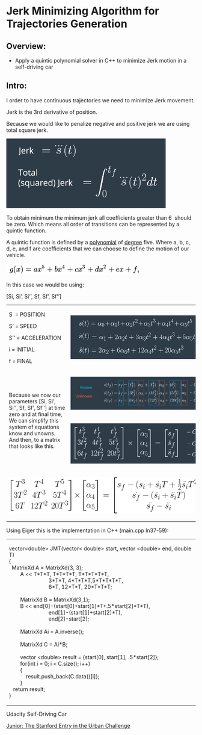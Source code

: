 <html><head><meta content="text/html; charset=UTF-8" http-equiv="content-type">
</head><body class="c26"><h1 class="c30" id="h.p1oh57ghykfu"><span class="c31">Jerk Minimizing Algorithm for Trajectories Generation</span></h1><p class="c6 c13"><span class="c1"></span></p><h2 class="c27" id="h.ea1qusovzbl1"><span class="c10">Overview:</span></h2><ul class="c33 lst-kix_vocg9dsh5o45-0 start"><li class="c6 c22"><span>Apply a </span><span class="c3">quintic polynomial solver in C++ to</span><span class="c2">&nbsp;minimize Jerk motion in a self-driving car</span></li></ul><h2 class="c27" id="h.ur29a8y3rbxd"><span>Intro:</span></h2><p class="c6"><span class="c1">I order to have continuous trajectories we need to minimize Jerk movement. </span></p><p class="c6"><span class="c1">Jerk is the 3rd derivative of position.</span></p><p class="c6"><span class="c1">Because we would like to penalize negative and positive jerk we are using total square jerk. </span></p><p class="c6"><span style="overflow: hidden; display: inline-block; margin: 0.00px 0.00px; border: 0.00px solid #000000; transform: rotate(0.00rad) translateZ(0px); -webkit-transform: rotate(0.00rad) translateZ(0px); width: 424.00px; height: 185.00px;"><img alt="" src="images/image3.png" style="width: 424.00px; height: 185.00px; margin-left: 0.00px; margin-top: 0.00px; transform: rotate(0.00rad) translateZ(0px); -webkit-transform: rotate(0.00rad) translateZ(0px);" title=""></span></p><p class="c6 c13"><span class="c1"></span></p><p class="c6"><span>To obtain minimum the minimum jerk all coefficients greater than 6 &nbsp;should be zero. Which means all order of transitions can be represented by a </span><span class="c3">quintic function. </span></p><p class="c11"><span class="c3">A quintic function is defined by a </span><span class="c24"><a class="c12" href="https://www.google.com/url?q=https://en.wikipedia.org/wiki/Polynomial&amp;sa=D&amp;ust=1518332645299000&amp;usg=AFQjCNEtcVKa6uz7mtLG3TuBY3S0-uLlXw">polynomial</a></span><span class="c3">&nbsp;of </span><span class="c24"><a class="c12" href="https://www.google.com/url?q=https://en.wikipedia.org/wiki/Degree_of_a_polynomial&amp;sa=D&amp;ust=1518332645299000&amp;usg=AFQjCNGkvSU7lUTL7Hd1PzceYkmZ9Jdb0w">degree</a></span><span class="c3">&nbsp;five. Where </span><span class="c16">a</span><span class="c3">, </span><span class="c16">b</span><span class="c3">, </span><span class="c16">c</span><span class="c3">, </span><span class="c16">d</span><span class="c3">, </span><span class="c16">e,</span><span class="c3">&nbsp;and </span><span class="c16">f</span><span class="c3">&nbsp;are coefficients that we can choose to define the motion of our vehicle.</span></p><p class="c18"><span style="overflow: hidden; display: inline-block; margin: 0.00px 0.00px; border: 0.00px solid #000000; transform: rotate(0.00rad) translateZ(0px); -webkit-transform: rotate(0.00rad) translateZ(0px); width: 357.00px; height: 31.00px;"><img alt="" src="images/image1.png" style="width: 357.00px; height: 31.00px; margin-left: 0.00px; margin-top: 0.00px; transform: rotate(0.00rad) translateZ(0px); -webkit-transform: rotate(0.00rad) translateZ(0px);" title=""></span></p><p class="c11"><span class="c2">In this case we would be using:</span></p><p class="c11"><span class="c2">[Si, Si&rsquo;, Si&rsquo;&rsquo;, Sf, Sf&rsquo;, Sf&rsquo;&rsquo;]</span></p><a id="t.3c3d0b0f2f354ae9f90702fe670fb83ff92c02e2"></a><a id="t.0"></a><table class="c9"><tbody><tr class="c29"><td class="c7" colspan="1" rowspan="1"><p class="c5"><span class="c2">S &nbsp;= POSITION</span></p><p class="c5"><span class="c2">S&rsquo; = SPEED</span></p><p class="c5"><span class="c2">S&rsquo;&rsquo; = ACCELERATION</span></p><p class="c5 c13"><span class="c2"></span></p><p class="c5"><span class="c2">i = INITIAL</span></p><p class="c5"><span class="c2">f = FINAL</span></p></td><td class="c21" colspan="1" rowspan="1"><p class="c5"><span style="overflow: hidden; display: inline-block; margin: 0.00px 0.00px; border: 0.00px solid #000000; transform: rotate(0.00rad) translateZ(0px); -webkit-transform: rotate(0.00rad) translateZ(0px); width: 349.00px; height: 116.00px;"><img alt="" src="images/image6.png" style="width: 349.00px; height: 116.00px; margin-left: 0.00px; margin-top: 0.00px; transform: rotate(0.00rad) translateZ(0px); -webkit-transform: rotate(0.00rad) translateZ(0px);" title=""></span></p></td></tr><tr class="c14"><td class="c7" colspan="1" rowspan="2"><p class="c32 c20"><span class="c28">Because we now our parameters </span><span class="c3">[Si, Si&rsquo;, Si&rsquo;&rsquo;, Sf, Sf&rsquo;, Sf&rsquo;&rsquo;] at time zero and at final time</span><span class="c28">, We can simplify this system of equations know and unowns. And then, to a matrix that looks like this.</span></p></td><td class="c21" colspan="1" rowspan="1"><p class="c6"><span style="overflow: hidden; display: inline-block; margin: 0.00px 0.00px; border: 0.00px solid #000000; transform: rotate(0.00rad) translateZ(0px); -webkit-transform: rotate(0.00rad) translateZ(0px); width: 353.00px; height: 88.00px;"><img alt="" src="images/image2.png" style="width: 353.00px; height: 88.00px; margin-left: 0.00px; margin-top: 0.00px; transform: rotate(0.00rad) translateZ(0px); -webkit-transform: rotate(0.00rad) translateZ(0px);" title=""></span></p></td></tr><tr class="c14"><td class="c21" colspan="1" rowspan="1"><p class="c5"><span style="overflow: hidden; display: inline-block; margin: 0.00px 0.00px; border: 0.00px solid #000000; transform: rotate(0.00rad) translateZ(0px); -webkit-transform: rotate(0.00rad) translateZ(0px); width: 353.00px; height: 106.67px;"><img alt="" src="images/image5.png" style="width: 353.00px; height: 106.67px; margin-left: 0.00px; margin-top: 0.00px; transform: rotate(0.00rad) translateZ(0px); -webkit-transform: rotate(0.00rad) translateZ(0px);" title=""></span></p></td></tr><tr class="c14"><td class="c34" colspan="2" rowspan="1"><p class="c20 c32"><span style="overflow: hidden; display: inline-block; margin: 0.00px 0.00px; border: 0.00px solid #000000; transform: rotate(0.00rad) translateZ(0px); -webkit-transform: rotate(0.00rad) translateZ(0px); width: 517.00px; height: 97.33px;"><img alt="" src="images/image4.png" style="width: 517.00px; height: 97.33px; margin-left: 0.00px; margin-top: 0.00px; transform: rotate(0.00rad) translateZ(0px); -webkit-transform: rotate(0.00rad) translateZ(0px);" title=""></span></p></td></tr></tbody></table><p class="c6 c13"><span class="c1"></span></p><p class="c6"><span class="c1">Using Eiger this is the implementation in C++ (main.cpp ln37-59):</span></p><p class="c6 c13"><span class="c1"></span></p><a id="t.dca436d6a4caf58ccd130952d4567f30fb76f5a9"></a><a id="t.1"></a><table class="c9"><tbody><tr class="c29"><td class="c8" colspan="1" rowspan="1"><p class="c25"><span class="c0">vector&lt;double&gt; JMT(vector&lt; double&gt; start, vector &lt;double&gt; end, double T)<br>{<br> &nbsp; MatrixXd A = MatrixXd(</span><span class="c4">3</span><span class="c0">, </span><span class="c4">3</span><span class="c0">);<br>&nbsp;&nbsp;&nbsp;&nbsp;&nbsp;&nbsp;&nbsp;&nbsp;A &lt;&lt; T*T*T, T*T*T*T, T*T*T*T*T,<br>&nbsp;&nbsp;&nbsp;&nbsp;&nbsp;&nbsp;&nbsp;&nbsp;&nbsp;&nbsp;&nbsp;&nbsp;&nbsp;&nbsp;&nbsp;&nbsp;&nbsp;&nbsp;&nbsp;&nbsp;&nbsp;&nbsp;&nbsp;&nbsp; &nbsp; &nbsp;</span><span class="c4">3</span><span class="c0">*T*T, </span><span class="c4">4</span><span class="c0">*T*T*T,</span><span class="c4">5</span><span class="c0">*T*T*T*T,<br>&nbsp;&nbsp;&nbsp;&nbsp;&nbsp;&nbsp;&nbsp;&nbsp;&nbsp;&nbsp;&nbsp;&nbsp;&nbsp;&nbsp;&nbsp;&nbsp;&nbsp;&nbsp;&nbsp;&nbsp;&nbsp;&nbsp;&nbsp;&nbsp; &nbsp; &nbsp;</span><span class="c4">6</span><span class="c0">*T, </span><span class="c4">12</span><span class="c0">*T*T, </span><span class="c4">20</span><span class="c0">*T*T*T;<br>&nbsp;&nbsp;&nbsp;&nbsp;&nbsp;&nbsp;&nbsp;&nbsp;&nbsp;&nbsp;&nbsp;&nbsp;&nbsp;&nbsp;&nbsp;&nbsp;<br>&nbsp;&nbsp;&nbsp;&nbsp;&nbsp;&nbsp;&nbsp;&nbsp;MatrixXd B = MatrixXd(</span><span class="c4">3</span><span class="c0">,</span><span class="c4">1</span><span class="c0">);&nbsp;&nbsp;&nbsp;&nbsp;&nbsp;&nbsp;&nbsp;&nbsp; &nbsp; &nbsp;<br>&nbsp;&nbsp;&nbsp;&nbsp;&nbsp;&nbsp;&nbsp;&nbsp;B &lt;&lt; end[</span><span class="c4">0</span><span class="c0">]-(start[</span><span class="c4">0</span><span class="c0">]+start[</span><span class="c4">1</span><span class="c0">]*T+</span><span class="c4">.5</span><span class="c0">*start[</span><span class="c4">2</span><span class="c0">]*T*T),<br>&nbsp;&nbsp;&nbsp;&nbsp;&nbsp;&nbsp;&nbsp;&nbsp;&nbsp;&nbsp;&nbsp;&nbsp;&nbsp;&nbsp;&nbsp;&nbsp;&nbsp;&nbsp;&nbsp;&nbsp;&nbsp;&nbsp;&nbsp;&nbsp; &nbsp; &nbsp;end[</span><span class="c4">1</span><span class="c0">]-(start[</span><span class="c4">1</span><span class="c0">]+start[</span><span class="c4">2</span><span class="c0">]*T),<br>&nbsp;&nbsp;&nbsp;&nbsp;&nbsp;&nbsp;&nbsp;&nbsp;&nbsp;&nbsp;&nbsp;&nbsp;&nbsp;&nbsp;&nbsp;&nbsp;&nbsp;&nbsp;&nbsp;&nbsp;&nbsp;&nbsp;&nbsp;&nbsp; &nbsp; &nbsp;end[</span><span class="c4">2</span><span class="c0">]-start[</span><span class="c4">2</span><span class="c0">];<br>&nbsp;&nbsp;&nbsp;&nbsp;&nbsp;&nbsp;&nbsp;&nbsp;&nbsp;&nbsp;&nbsp;&nbsp;&nbsp;&nbsp;&nbsp;&nbsp;&nbsp;&nbsp;&nbsp;&nbsp;&nbsp;&nbsp;&nbsp;&nbsp; &nbsp; &nbsp;<br>&nbsp;&nbsp;&nbsp;&nbsp;&nbsp;&nbsp;&nbsp;&nbsp;MatrixXd Ai = A.inverse();<br>&nbsp;&nbsp;&nbsp;&nbsp;&nbsp;&nbsp;&nbsp;&nbsp;<br>&nbsp;&nbsp;&nbsp;&nbsp;&nbsp;&nbsp;&nbsp;&nbsp;MatrixXd C = Ai*B;<br>&nbsp;&nbsp;&nbsp;&nbsp;&nbsp;&nbsp;&nbsp;&nbsp;<br>&nbsp;&nbsp;&nbsp;&nbsp;&nbsp;&nbsp;&nbsp;&nbsp;vector &lt;double&gt; result = {start[</span><span class="c4">0</span><span class="c0">], start[</span><span class="c4">1</span><span class="c0">], </span><span class="c4">.5</span><span class="c0">*start[</span><span class="c4">2</span><span class="c0">]};<br>&nbsp;&nbsp;&nbsp;&nbsp;&nbsp;&nbsp;&nbsp;&nbsp;</span><span class="c15">for</span><span class="c0">(int i = </span><span class="c4">0</span><span class="c0">; i &lt; C.size(); i++)<br>&nbsp;&nbsp;&nbsp;&nbsp;&nbsp;&nbsp;&nbsp;&nbsp;{<br>&nbsp;&nbsp;&nbsp;&nbsp;&nbsp;&nbsp;&nbsp;&nbsp; &nbsp; &nbsp;result.push_back(C.data()[i]);<br>&nbsp;&nbsp;&nbsp;&nbsp;&nbsp;&nbsp;&nbsp;&nbsp;}<br> &nbsp; &nbsp;</span><span class="c15">return</span><span class="c0">&nbsp;result;<br>}</span></p></td></tr></tbody></table><p class="c6 c13"><span class="c1"></span></p><p class="c6 c13"><span class="c1"></span></p><p class="c6"><span class="c1">Udacity Self-Driving Car </span></p><p class="c6"><span class="c23"><a class="c12" href="https://www.google.com/url?q=https://d17h27t6h515a5.cloudfront.net/topher/2017/July/595fe838_junior-the-stanford-entry-in-the-urban-challenge/junior-the-stanford-entry-in-the-urban-challenge.pdf&amp;sa=D&amp;ust=1518332645312000&amp;usg=AFQjCNHO6u5JH_7cGiDGjn7-l_GsAc_bIw">Junior: The Stanford Entry in the Urban Challenge</a></span></p><p class="c6 c13"><span class="c1"></span></p></body></html>
